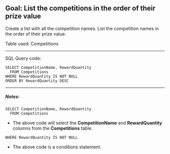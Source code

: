 
## Goal: List the competitions in the order of their prize value

Create a list with all the competition names. List the competition names in the order of their prize value. 

Table used: Competitions

---
SQL Query code:
```
SELECT CompetitionName, RewardQuantity
  FROM Competitions
WHERE RewardQuantity IS NOT NULL
ORDER BY RewardQuantity DESC

```
---

##### Notes:
```
SELECT CompetitionName, RewardQuantity
  FROM Competitions
```
* The above code will select the **CompetitionName** and **RewardQuantity** columns from the **Competitions** table. 

```
WHERE RewardQuantity IS NOT NULL
```
* The above code is a conditions statement. 
